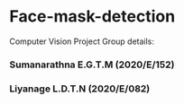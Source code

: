 # Face-mask-detection
 Computer Vision Project
 Group details: 
 ### Sumanarathna E.G.T.M (2020/E/152)
 ### Liyanage L.D.T.N (2020/E/082)
